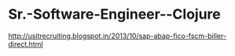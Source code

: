 Sr.-Software-Engineer--Clojure
==============================

http://usitrecruiting.blogspot.in/2013/10/sap-abap-fico-fscm-biller-direct.html
